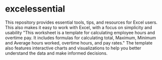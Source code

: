 # excelessential
This repository provides essential tools, tips, and resources for Excel users. This also makes it easy to work with Excel, with a focus on simplicity and usability
 "This worksheet is a template for calculating employee hours and overtime pay. It includes formulas for calculating total, Maximum, Minimum and Average hours worked, overtime hours, and pay rates." 
The template also features interactive charts and visualizations to help you better understand the data and make informed decisions. 
